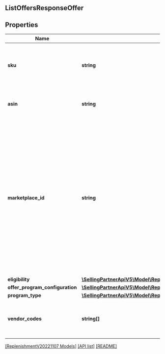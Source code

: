 ## ListOffersResponseOffer

## Properties

Name | Type | Description | Notes
------------ | ------------- | ------------- | -------------
**sku** | **string** | The SKU. This property is only supported for sellers and not for vendors. | [optional]
**asin** | **string** | The Amazon Standard Identification Number (ASIN). | [optional]
**marketplace_id** | **string** | The marketplace identifier. The supported marketplaces for both sellers and vendors are US, CA, ES, UK, FR, IT, IN, DE and JP. The supported marketplaces for vendors only are BR, AU, MX, AE and NL. Refer to [Marketplace IDs](https://developer-docs.amazon.com/sp-api/docs/marketplace-ids) to find the identifier for the marketplace. | [optional]
**eligibility** | [**\SellingPartnerApiV5\Model\ReplenishmentV20221107\EligibilityStatus**](EligibilityStatus.md) |  | [optional]
**offer_program_configuration** | [**\SellingPartnerApiV5\Model\ReplenishmentV20221107\OfferProgramConfiguration**](OfferProgramConfiguration.md) |  | [optional]
**program_type** | [**\SellingPartnerApiV5\Model\ReplenishmentV20221107\ProgramType**](ProgramType.md) |  | [optional]
**vendor_codes** | **string[]** | A list of vendor codes associated with the offer. | [optional]

[[ReplenishmentV20221107 Models]](../) [[API list]](../../Api) [[README]](../../../README.md)
